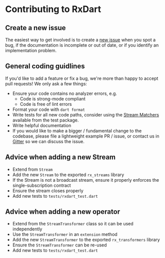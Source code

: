 # Contributing to RxDart

## Create a new issue

The easiest way to get involved is to create a [new issue](https://github.com/ReactiveX/rxdart/issues/new) when you spot a bug, if the documentation is incomplete or out of date, or if you identify an implementation problem.

## General coding guidlines

If you'd like to add a feature or fix a bug, we're more than happy to accept pull requests! We only ask a few things:

  - Ensure your code contains no analyzer errors, e.g.
    - Code is strong-mode compliant
    - Code is free of lint errors
  - Format your code with `dart format`
  - Write tests for all new code paths, consider using the [Stream Matchers](https://pub.dartlang.org/packages/test#stream-matchers) available from the test package.
  - Write helpful documentation
  - If you would like to make a bigger / fundamental change to the codebase, please file a lightweight example PR / issue, or contact us in [Gitter](https://gitter.im/ReactiveX/rxdart) so we can discuss the issue.

## Advice when adding a new Stream

  - Extend from `Stream`
  - Add the new `Stream` to the exported `rx_streams` library
  - If the Stream is not a broadcast stream, ensure it properly enforces the single-subscription contract
  - Ensure the stream closes properly
  - Add new tests to `tests/rxdart_test.dart`

## Advice when adding a new operator

  - Extend from the `StreamTransformer` class so it can be used independently
  - Use the `StreamTransformer` in an `extension` method
  - Add the new `StreamTransformer` to the exported `rx_transformers` library
  - Ensure the `StreamTransformer` can be re-used
  - Add new tests to `tests/rxdart_test.dart`
